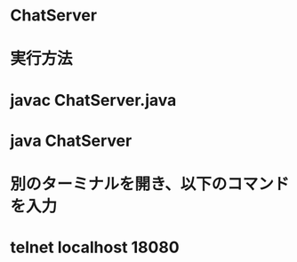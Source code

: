 # ChatServer


# 実行方法
# javac ChatServer.java
# java ChatServer

# 別のターミナルを開き、以下のコマンドを入力
# telnet localhost 18080

